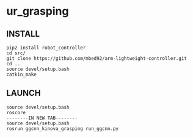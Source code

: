 # ur_grasping
## INSTALL
	pip2 install robot_controller
	cd src/
	git clone https://github.com/mbed92/arm-lightweight-controller.git
	cd ..
	source devel/setup.bash
	catkin_make
## LAUNCH
	source devel/setup.bash
	roscore
	--------IN NEW TAB--------
	source devel/setup.bash
	rosrun ggcnn_kinova_grasping run_ggcnn.py
